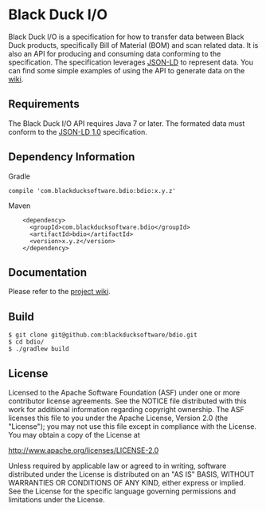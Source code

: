 # Black Duck I/O

Black Duck I/O is a specification for how to transfer data between Black Duck products, specifically Bill of Material (BOM) and scan related data. It is also an API for producing and consuming data conforming to the specification. The specification leverages [JSON-LD][json-ld] to represent data. You can find some simple examples of using the API to generate data on the [wiki][wiki].

## Requirements

The Black Duck I/O API requires Java 7 or later. The formated data must conform to the [JSON-LD 1.0][json-ld-1.0] specification.

## Dependency Information

Gradle
````
compile 'com.blackducksoftware.bdio:bdio:x.y.z'
````

Maven
````
    <dependency>
      <groupId>com.blackducksoftware.bdio</groupId>
      <artifactId>bdio</artifactId>
      <version>x.y.z</version>
    </dependency>
````

## Documentation

Please refer to the [project wiki][wiki].

## Build

````
$ git clone git@github.com:blackducksoftware/bdio.git
$ cd bdio/
$ ./gradlew build
````

## License

Licensed to the Apache Software Foundation (ASF) under one
or more contributor license agreements.  See the NOTICE file
distributed with this work for additional information
regarding copyright ownership.  The ASF licenses this file
to you under the Apache License, Version 2.0 (the
"License"); you may not use this file except in compliance
with the License.  You may obtain a copy of the License at

  http://www.apache.org/licenses/LICENSE-2.0

Unless required by applicable law or agreed to in writing,
software distributed under the License is distributed on an
"AS IS" BASIS, WITHOUT WARRANTIES OR CONDITIONS OF ANY
KIND, either express or implied.  See the License for the
specific language governing permissions and limitations
under the License.

[json-ld]: http://json-ld.org
[json-ld-1.0]: http://www.w3.org/TR/json-ld/
[wiki]: https://github.com/blackducksoftware/bdio/wiki